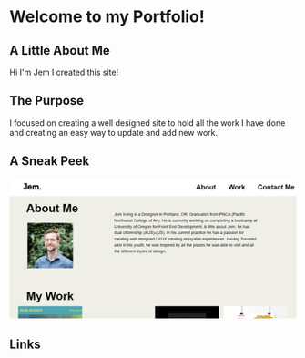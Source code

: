 # Welcome to my Portfolio!

## A Little About Me
Hi I'm Jem I created this site!

## The Purpose 

I focused on creating a well designed site 
to hold all the work I have done and creating 
an easy way to update and add new work. 

## A Sneak Peek

![A small snapshot of my portfolio](./assets/portfolio.jpg)

## Links
